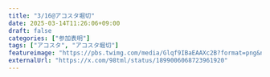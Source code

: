 ```yaml
---
title: "3/16@アコスタ堀切"
date: 2025-03-14T11:26:06+09:00
draft: false
categories: ["参加表明"]
tags: ["アコスタ", "アコスタ堀切"]
featureimage: "https://pbs.twimg.com/media/Glqf9IBaEAAXc2B?format=png&name=900x900"
externalUrl: "https://x.com/98tml/status/1899006068723961920"
---
```


